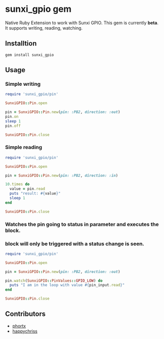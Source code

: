 sunxi_gpio gem
===============

Native Ruby Extension to work with Sunxi GPIO. This gem is currently **beta**. It supports writing, reading, watching.  



## Installtion

```
gem install sunxi_gpio
```


## Usage

### Simple writing

```ruby
require 'sunxi_gpio/pin'

SunxiGPIO::Pin.open

pin = SunxiGPIO::Pin.new(pin: :PB2, direction: :out)
pin.on
sleep 1
pin.off

SunxiGPIO::Pin.close
```

### Simple reading

```ruby
require 'sunxi_gpio/pin'

SunxiGPIO::Pin.open

pin = SunxiGPIO::Pin.new(pin: :PB2, direction: :in)

10.times do
  value = pin.read
  puts "result: #{value}"
  sleep 1
end

SunxiGPIO::Pin.close
```


### Watches the pin going to status in parameter and executes the block. 
### block will only be triggered with a status change is seen.

```ruby
require 'sunxi_gpio/pin'

SunxiGPIO::Pin.open

pin = SunxiGPIO::Pin.new(pin: :PB2, direction: :out)

pin.watch(SunxiGPIO::PinValues::GPIO_LOW) do
  puts "I am in the loop with value #{pin_input.read}"
end

SunxiGPIO::Pin.close
```


## Contributors

* [phortx](https://github.com/phortx)
* [happychriss](https://github.com/happychriss)
